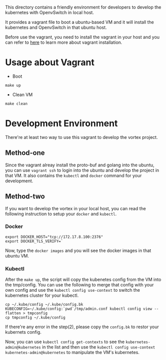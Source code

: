 This directory contains a friendly environment for developers to develop the kubernetes with OpenvSwitch in
local host.

It provides a vagrant file to boot a ubuntu-based VM and it will install the kubernetes and OpenvSwitch in that ubuntu host.

Before use the vagrant, you need to install the vagrant in your host and you can refer to [here](https://www.vagrantup.com/docs/installation/) to learn more about vagrant installation.

Usage about Vagrant
===================
- Boot
```
make up
```

- Clean VM
```
make clean
```

Development Environment
=======================
There're at least two way to use this vagrant to develop the vortex project.
## Method-one
Since the vagrant alreay install the proto-buf and golang into the ubuntu, you can use
`vagrant ssh` to login into the ubuntu and develop the project in that VM.
It also contains the `kubectl` and `docker` command for your development.

## Method-two
If you want to develop the vortex in your local host, you can read the following instruction
to setup your `docker` and `kubectl`.

### Docker
```
export DOCKER_HOST="tcp://172.17.8.100:2376"
export DOCKER_TLS_VERIFY=`
```
Now, type the `docker images` and you will see the docker images in that ubuntu VM.

### Kubectl
After the `make up`, the script will copy the kubenetes config from the VM into the tmp/config.
You can use the following to merge that config with your own config and use the `kubectl config use-context`
to switch the kubernetes cluster for your kubectl.

```
cp ~/.kube/config ~/.kube/config.bk
KUBECONFIG=~/.kube/config:`pwd`/tmp/admin.conf kubectl config view --flatten > tmpconfig
cp tmpconfig ~/.kube/config
```
If there're any error in the step(2), please copy the `config.bk` to restor your kubernets config.

Now, you can use `kubectl config get-contexts` to see the `kubernetes-admin@kubernetes` in the list and then use the `kubectl config use-context kubernetes-admin@kubernetes` to manipulate the VM's kubernetes.

